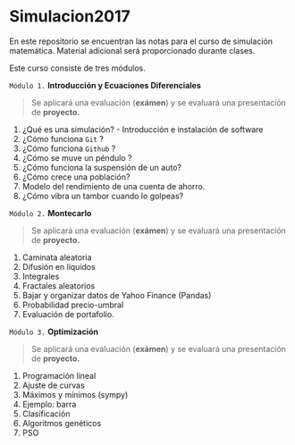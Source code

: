 # Simulacion2017
En este repositorio se encuentran las notas para el curso de simulación matemática. Material adicional será proporcionado durante clases. 

Este curso consiste de tres módulos. 

`Módulo 1.` **Introducción y Ecuaciones Diferenciales**
> Se aplicará una evaluación (**exámen**) y se evaluará una presentación de **proyecto.**
   1. ¿Qué es una simulación?
    - Introducción e instalación de software
   2. ¿Cómo funciona `Git` ?
   3. ¿Cómo funciona `Github` ?
   4. ¿Cómo se muve un péndulo ? 
   5. ¿Cómo funciona la suspensión de un auto? 
   6. ¿Cómo crece una población?
   7. Modelo del rendimiento de una cuenta de ahorro.
   8. ¿Cómo vibra un tambor cuando lo golpeas?

`Módulo 2.`  **Montecarlo**
> Se aplicará una evaluación (**exámen**) y se evaluará una presentación de **proyecto.**
   1. Caminata aleatoria
   2. Difusión en líquidos
   3. Integrales
   4. Fractales aleatorios
   5. Bajar y organizar datos de Yahoo Finance (Pandas)
   6. Probabilidad precio-umbral
   7. Evaluación de portafolio. 
   
`Módulo 3.` **Optimización**
> Se aplicará una evaluación (**exámen**) y se evaluará una presentación de **proyecto.**
1. Programación lineal
2. Ajuste de curvas
3. Máximos y mínimos (sympy)
4. Ejemplo: barra
5. Clasificación 
6. Algoritmos genéticos
7. PSO
